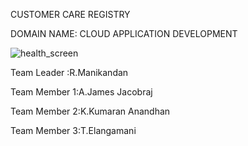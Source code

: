 CUSTOMER CARE REGISTRY

DOMAIN NAME:    CLOUD APPLICATION DEVELOPMENT

![health_screen](https://user-images.githubusercontent.com/113270585/191786053-a29ce58d-cb6c-4059-9239-ed4c5829d56d.png)

Team Leader :R.Manikandan

Team Member 1:A.James Jacobraj

Team Member 2:K.Kumaran Anandhan

Team Member 3:T.Elangamani


